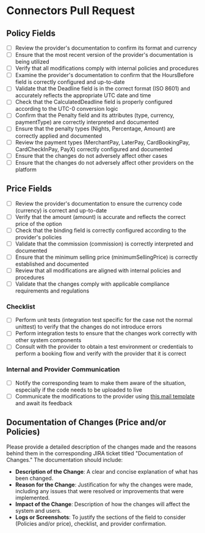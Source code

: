# Connectors Pull Request

## Policy Fields
- [ ] Review the provider's documentation to confirm its format and currency
- [ ] Ensure that the most recent version of the provider's documentation is being utilized
- [ ] Verify that all modifications comply with internal policies and procedures
- [ ] Examine the provider's documentation to confirm that the HoursBefore field is correctly configured and up-to-date
- [ ] Validate that the Deadline field is in the correct format (ISO 8601) and accurately reflects the appropriate UTC date and time
- [ ] Check that the CalculatedDeadline field is properly configured according to the UTC-0 conversion logic
- [ ] Confirm that the Penalty field and its attributes (type, currency, paymentType) are correctly interpreted and documented
- [ ] Ensure that the penalty types (Nights, Percentage, Amount) are correctly applied and documented
- [ ] Review the payment types (MerchantPay, LaterPay, CardBookingPay, CardCheckInPay, PayX) correctly configured and documented
- [ ] Ensure that the changes do not adversely affect other cases
- [ ] Ensure that the changes do not adversely affect other providers on the platform

## Price Fields
- [ ] Review the provider's documentation to ensure the currency code (currency) is correct and up-to-date
- [ ] Verify that the amount (amount) is accurate and reflects the correct price of the option
- [ ] Check that the binding field is correctly configured according to the provider's policies
- [ ] Validate that the commission (commission) is correctly interpreted and documented
- [ ] Ensure that the minimum selling price (minimumSellingPrice) is correctly established and documented
- [ ] Review that all modifications are aligned with internal policies and procedures
- [ ] Validate that the changes comply with applicable compliance requirements and regulations

### Checklist
- [ ] Perform unit tests (integration test specific for the case not the normal unittest) to verify that the changes do not introduce errors
- [ ] Perform integration tests to ensure that the changes work correctly with other system components
- [ ] Consult with the provider to obtain a test environment or credentials to perform a booking flow and verify with the provider that it is correct

### Internal and Provider Communication
- [ ] Notify the corresponding team to make them aware of the situation, especially if the code needs to be uploaded to live
- [ ] Communicate the modifications to the provider using [this mail template](https://travelgatex.atlassian.net/wiki/x/AQBLtQ) and await its feedback

## Documentation of Changes (Price and/or Policies)
Please provide a detailed description of the changes made and the reasons behind them in the corresponding JIRA ticket titled "Documentation of Changes." The documentation should include:
- **Description of the Change**: A clear and concise explanation of what has been changed.
- **Reason for the Change**: Justification for why the changes were made, including any issues that were resolved or improvements that were implemented.
- **Impact of the Change**: Description of how the changes will affect the system and users.
- **Logs or Screenshots**: To justify the sections of the field to consider (Policies and/or price), checklist, and provider confirmation.
